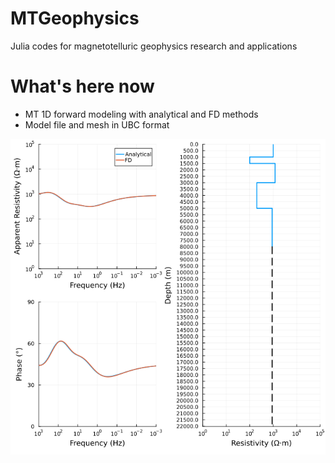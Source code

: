 # MTGeophysics
Julia codes for magnetotelluric geophysics research and applications 


# What's here now 
- MT 1D forward modeling with analytical and FD methods 
- Model file and mesh in UBC format 


![Alt text](images/MT1D_comparison.png)
